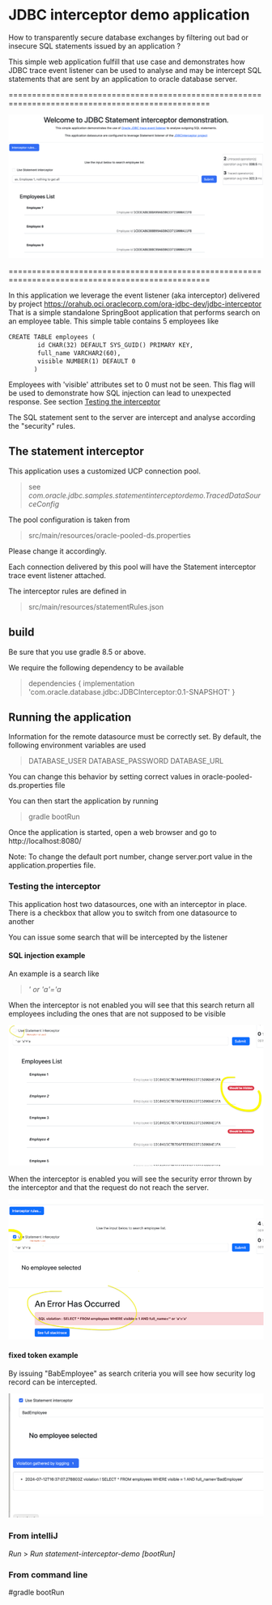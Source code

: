 # JDBC interceptor demo application

How to transparently secure database exchanges by filtering out bad or insecure SQL statements
issued by an application ?

This simple web application fulfill that use case and demonstrates how JDBC trace event listener
can be used to analyse and may be intercept SQL statements that are sent by an application
to oracle database server. 

=================================================================================================

![Screenshot of a demo application](assets/img/demoapp.png)

=================================================================================================

In this application we leverage the event listener (aka interceptor) delivered by project
https://orahub.oci.oraclecorp.com/ora-jdbc-dev/jdbc-interceptor
That is a simple standalone SpringBoot application that performs search
on an employee table. This simple table contains 5 employees like

```oracle-sql
CREATE TABLE employees (
        id CHAR(32) DEFAULT SYS_GUID() PRIMARY KEY,
        full_name VARCHAR2(60),
        visible NUMBER(1) DEFAULT 0
       )
```

Employees with 'visible' attributes set to 0 must not be seen. This flag will be 
used to demonstrate how SQL injection can lead to unexpected response.
See section [Testing the interceptor]()

The SQL statement sent to the server are intercept and analyse according the "security" rules.

## The statement interceptor

This application uses a customized UCP connection pool.
> see _com.oracle.jdbc.samples.statementinterceptordemo.TracedDataSourceConfig_


The pool configuration is taken from
> src/main/resources/oracle-pooled-ds.properties

Please change it accordingly.

Each connection delivered by this pool will have the Statement
interceptor trace event listener  attached. 

The interceptor rules are defined in 
> src/main/resources/statementRules.json

## build 

Be sure that you use gradle 8.5 or above.

We require the following dependency to be available

>dependencies {
>    implementation 'com.oracle.database.jdbc:JDBCInterceptor:0.1-SNAPSHOT'
>}

## Running the application

Information for the remote datasource must be correctly set.
By default, the following environment variables are used
> DATABASE_USER
> DATABASE_PASSWORD 
> DATABASE_URL

You can change this behavior by setting correct values in oracle-pooled-ds.properties file 

You can then start the application by running
> gradle bootRun

Once the application is started, open a web browser and go to
http://localhost:8080/

Note: 
    To change the default port number, change server.port value in the 
    application.properties file.

### Testing the interceptor
This application host two datasources, one with an interceptor in place.
There is a checkbox that allow you to switch from one datasource to another


You can issue some search that will be intercepted by the listener

#### SQL injection example
An example is a search like 
>_' or 'a'='a_

When the interceptor is not enabled you will see that this search return all 
employees including the ones that are not supposed to be visible 

![SQL injection not intercepted](assets/img/injection_1.png)

When the interceptor is enabled you will see the security error thrown
by the interceptor and that the request do not reach the server.

![SQL injection not intercepted](assets/img/injection_2.png)

#### fixed token example

By issuing "BabEmployee" as search criteria you will see how security log record  can be intercepted.

![token sample](assets/img/token_1.png)

### From intelliJ 
_Run_ > _Run statement-interceptor-demo [bootRun]_ 
### From command line
#gradle bootRun
